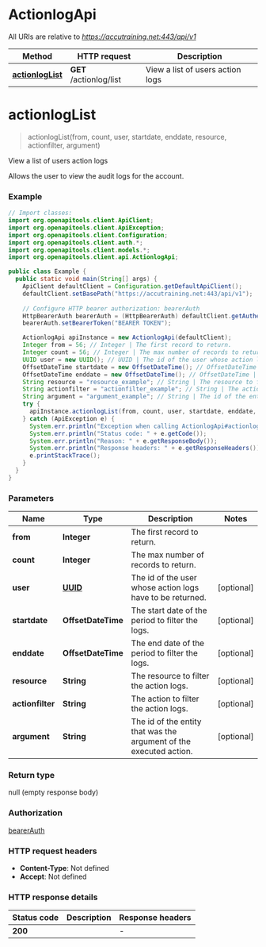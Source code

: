# ActionlogApi

All URIs are relative to *https://accutraining.net:443/api/v1*

Method | HTTP request | Description
------------- | ------------- | -------------
[**actionlogList**](ActionlogApi.md#actionlogList) | **GET** /actionlog/list | View a list of users action logs


<a name="actionlogList"></a>
# **actionlogList**
> actionlogList(from, count, user, startdate, enddate, resource, actionfilter, argument)

View a list of users action logs

Allows the user to view the audit logs for the account.

### Example
```java
// Import classes:
import org.openapitools.client.ApiClient;
import org.openapitools.client.ApiException;
import org.openapitools.client.Configuration;
import org.openapitools.client.auth.*;
import org.openapitools.client.models.*;
import org.openapitools.client.api.ActionlogApi;

public class Example {
  public static void main(String[] args) {
    ApiClient defaultClient = Configuration.getDefaultApiClient();
    defaultClient.setBasePath("https://accutraining.net:443/api/v1");
    
    // Configure HTTP bearer authorization: bearerAuth
    HttpBearerAuth bearerAuth = (HttpBearerAuth) defaultClient.getAuthentication("bearerAuth");
    bearerAuth.setBearerToken("BEARER TOKEN");

    ActionlogApi apiInstance = new ActionlogApi(defaultClient);
    Integer from = 56; // Integer | The first record to return.
    Integer count = 56; // Integer | The max number of records to return.
    UUID user = new UUID(); // UUID | The id of the user whose action logs have to be returned.
    OffsetDateTime startdate = new OffsetDateTime(); // OffsetDateTime | The start date of the period to filter the logs.
    OffsetDateTime enddate = new OffsetDateTime(); // OffsetDateTime | The end date of the period to filter the logs.
    String resource = "resource_example"; // String | The resource to filter the action logs.
    String actionfilter = "actionfilter_example"; // String | The action to filter the action logs.
    String argument = "argument_example"; // String | The id of the entity that was the argument of the executed action.
    try {
      apiInstance.actionlogList(from, count, user, startdate, enddate, resource, actionfilter, argument);
    } catch (ApiException e) {
      System.err.println("Exception when calling ActionlogApi#actionlogList");
      System.err.println("Status code: " + e.getCode());
      System.err.println("Reason: " + e.getResponseBody());
      System.err.println("Response headers: " + e.getResponseHeaders());
      e.printStackTrace();
    }
  }
}
```

### Parameters

Name | Type | Description  | Notes
------------- | ------------- | ------------- | -------------
 **from** | **Integer**| The first record to return. |
 **count** | **Integer**| The max number of records to return. |
 **user** | [**UUID**](.md)| The id of the user whose action logs have to be returned. | [optional]
 **startdate** | **OffsetDateTime**| The start date of the period to filter the logs. | [optional]
 **enddate** | **OffsetDateTime**| The end date of the period to filter the logs. | [optional]
 **resource** | **String**| The resource to filter the action logs. | [optional]
 **actionfilter** | **String**| The action to filter the action logs. | [optional]
 **argument** | **String**| The id of the entity that was the argument of the executed action. | [optional]

### Return type

null (empty response body)

### Authorization

[bearerAuth](../README.md#bearerAuth)

### HTTP request headers

 - **Content-Type**: Not defined
 - **Accept**: Not defined

### HTTP response details
| Status code | Description | Response headers |
|-------------|-------------|------------------|
**200** |  |  -  |

